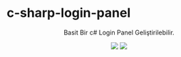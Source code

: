 # c-sharp-login-panel

<p align="center">
  Basit Bir c# Login Panel Geliştirilebilir.

<p align="center">
     <a href="https://www.instagram.com/heiv44" target"blank_"><img src="https://img.shields.io/badge/INSTAGRAM%20-DC3175.svg?&style=for-the-badge&logo=instagram&logoColor=white"></a>
<a href="https://github.com/Heixd"><img src="https://img.shields.io/badge/Hei%20-1d202b.svg?&style=for-the-badge&logo=github&logoColor=white"></a>
